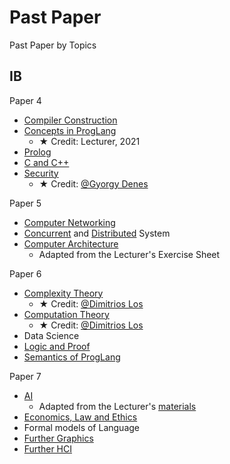 # Past Paper

Past Paper by Topics

## IB

Paper 4

- [Compiler Construction](./Ref/IBCompiler/Compiler.pdf)
- [Concepts in ProgLang](./Ref/PastPaper/ConceptsPL.pdf)
  - ★ Credit: Lecturer, 2021
- [Prolog](./Ref/PastPaper/Prolog.pdf)
- [C and C++](./Ref/PastPaper/c_cpp.pdf)
- [Security](./Ref/PastPaper/Security.pdf)
  - ★ Credit: [@Gyorgy Denes](https://gdenes.com/)

Paper 5

- [Computer Networking](./Ref/PastPaper/Networking.pdf)
- [Concurrent](./Ref/PastPaper/Concurrent.pdf) and [Distributed](./Ref/PastPaper/Distributed.pdf) System
- [Computer Architecture](./Ref/PastPaper/Arch.pdf)
  - Adapted from the Lecturer's Exercise Sheet
  
Paper 6

- [Complexity Theory](./Ref/IBComplexityTheory/Past%20Paper%20by%20Topics.pdf)
  - ★ Credit: [@Dimitrios Los](https://dimitrioslos.com/sups/)
- [Computation Theory](./Ref/IBCompTheory/Past%20Paper%20by%20Topics.pdf)
  - ★ Credit: [@Dimitrios Los](https://dimitrioslos.com/supervisions/)
- Data Science
- [Logic and Proof](./Ref/PastPaper/LogicProof.pdf)
- [Semantics of ProgLang](./Ref/IBSemantics/Semantics.pdf)

Paper 7
- [AI](./Ref/PastPaper/AI.pdf)
  - Adapted from the Lecturer's [materials](https://www.cl.cam.ac.uk/teaching/2324/ArtInt/materials.html)
- [Economics, Law and Ethics](./Ref/PastPaper/ELE.pdf)
- Formal models of Language
- [Further Graphics](./Ref/IBFGraphics/Further%20Graphics.pdf)
- [Further HCI](./Ref/PastPaper/FHCI.pdf)
